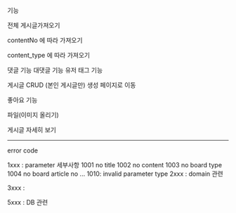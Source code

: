 기능

전체 게시글가져오기

contentNo 에 따라 가져오기

content_type 에 따라 가져오기

댓글 기능
대댓글 기능
유저 태그 기능

게시글 CRUD (본인 게시글만) 
	생성 페이지로 이동

좋아요 기능

파일(이미지 올리기)



게시글 자세히 보기

-----
error code

1xxx : parameter 세부사항
	1001 no title
	1002 no content
	1003 no board type
	1004 no board article no
	...
	1010: invalid parameter type
2xxx : domain 관련

3xxx : 

5xxx : DB 관련
